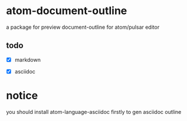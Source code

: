# atom-document-outline

a package for preview document-outline for atom/pulsar  editor


## todo

- [x] markdown
- [x] asciidoc


# notice

you should install atom-language-asciidoc firstly to gen asciidoc outline
